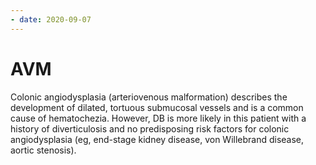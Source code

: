 ```yaml
---
- date: 2020-09-07
---
```


# AVM

<!-- AVM risk factors -->

Colonic angiodysplasia (arteriovenous malformation) describes the development of dilated, tortuous submucosal vessels and is a common cause of hematochezia. However, DB is more likely in this patient with a history of diverticulosis and no predisposing risk factors for colonic angiodysplasia (eg, end-stage kidney disease, von Willebrand disease, aortic stenosis).
